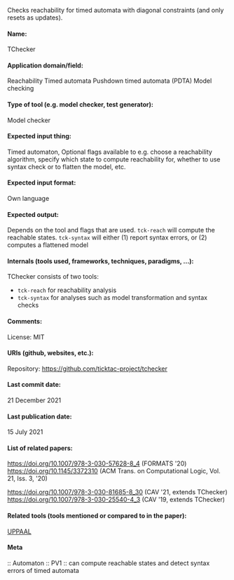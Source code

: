 Checks reachability for timed automata with diagonal constraints (and only resets as updates).

#### Name:
TChecker

#### Application domain/field:
Reachability
Timed automata
Pushdown timed automata (PDTA)
Model checking

#### Type of tool (e.g. model checker, test generator):
Model checker

#### Expected input thing:
Timed automaton,
Optional flags available to e.g. choose a reachability algorithm, specify which state to compute reachability for, whether to use syntax check or to flatten the model, etc.

#### Expected input format:
Own language

#### Expected output:
Depends on the tool and flags that are used.
`tck-reach` will compute the reachable states.
`tck-syntax` will either (1) report syntax errors, or (2) computes a flattened model

#### Internals (tools used, frameworks, techniques, paradigms, ...):
TChecker consists of two tools:
- `tck-reach` for reachability analysis
- `tck-syntax` for analyses such as model transformation and syntax checks

#### Comments:
License: MIT

#### URIs (github, websites, etc.):
Repository: https://github.com/ticktac-project/tchecker

#### Last commit date:
21 December 2021

#### Last publication date:
15 July 2021

#### List of related papers:
https://doi.org/10.1007/978-3-030-57628-8_4 (FORMATS '20)
https://doi.org/10.1145/3372310 (ACM Trans. on Computational Logic, Vol. 21, Iss. 3, '20)

https://doi.org/10.1007/978-3-030-81685-8_30 (CAV '21, extends TChecker)
https://doi.org/10.1007/978-3-030-25540-4_3 (CAV '19, extends TChecker)

#### Related tools (tools mentioned or compared to in the paper):
[UPPAAL](Frameworks/UPPAAL.md)

#### Meta
:: Automaton
:: PV1 :: can compute reachable states and detect syntax errors of timed automata